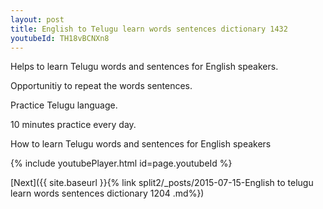 ```yaml
---
layout: post
title: English to Telugu learn words sentences dictionary 1432 
youtubeId: TH18vBCNXn8
---
```

 
 
Helps to learn Telugu words and sentences for English speakers.

Opportunitiy to repeat the words sentences. 

Practice Telugu language. 
 
10 minutes practice every day. 
 
How to learn Telugu words and sentences for English speakers 
 
{% include youtubePlayer.html id=page.youtubeId %}
 
 
[Next]({{ site.baseurl }}{% link  split2/_posts/2015-07-15-English to telugu learn words sentences dictionary 1204 .md%})
 
